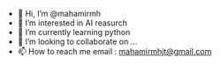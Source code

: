 - 👋 Hi, I’m @mahamirmh
- 👀 I’m interested in AI reasurch
- 🌱 I’m currently learning python
- 💞️ I’m looking to collaborate on ...
- 📫 How to reach me email : mahamirmhjt@gmail.com

<!---
mahamirmh/mahamirmh is a ✨ special ✨ repository because its `README.md` (this file) appears on your GitHub profile.
You can click the Preview link to take a look at your changes.
--->

